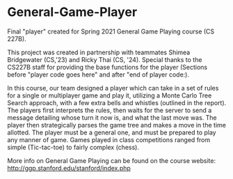 # General-Game-Player
Final "player" created for Spring 2021 General Game Playing course (CS 227B). 

This project was created in partnership with teammates Shimea Bridgewater (CS,'23) and Ricky Thai (CS, '24). Special thanks to the CS227B staff for providing the base functions for the player (Sections before "player code goes here" and after "end of player code:).

In this course, our team designed a player which can take in a set of rules for a single or multiplayer game and play it, utilizing a Monte Carlo Tree Search approach, with a few extra bells and whistles (outlined in the report). The players first interprets the rules, then waits for the server to send a message detailing whose turn it now is, and what the last move was. The player then strategically parses the game tree and makes a move in the time allotted. The player must be a general one, and must be prepared to play any manner of game. Games played in class competitions ranged from simple (Tic-tac-toe) to fairly complex (chess).

More info on General Game Playing can be found on the course website: http://ggp.stanford.edu/stanford/index.php


